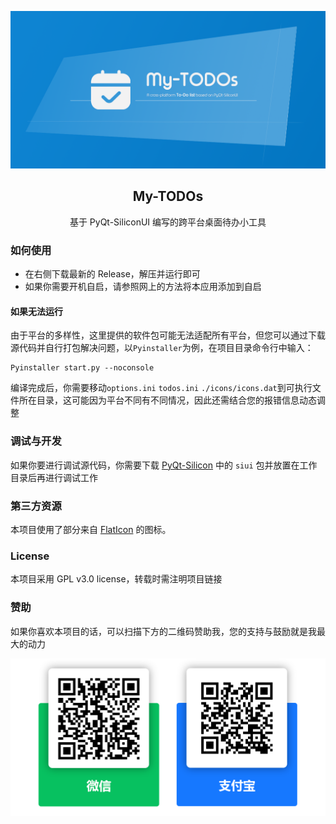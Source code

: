 <p align="center">  
  
  <a href="#">
    <img src="https://github.com/ChinaIceF/My-TODOs/blob/main/assets/readme/my-todos.png?raw=true" alt="head-image"  >
  </a>
  
  <h2 align="center">My-TODOs</h2>
  <p align="center">基于 PyQt-SiliconUI 编写的跨平台桌面待办小工具</p>


### 如何使用
* 在右侧下载最新的 Release，解压并运行即可
* 如果你需要开机自启，请参照网上的方法将本应用添加到自启

#### 如果无法运行
由于平台的多样性，这里提供的软件包可能无法适配所有平台，但您可以通过下载源代码并自行打包解决问题，以`Pyinstaller`为例，在项目目录命令行中输入：
```
Pyinstaller start.py --noconsole
```
编译完成后，你需要移动`options.ini` `todos.ini` `./icons/icons.dat`到可执行文件所在目录，这可能因为平台不同有不同情况，因此还需结合您的报错信息动态调整

### 调试与开发
如果你要进行调试源代码，你需要下载 [PyQt-Silicon](https://github.com/ChinaIceF/PyQt-SiliconUI/) 中的 `siui` 包并放置在工作目录后再进行调试工作

### 第三方资源
本项目使用了部分来自 [FlatIcon](https://flaticon.com) 的图标。 

### License
本项目采用 GPL v3.0 license，转载时需注明项目链接

### 赞助
如果你喜欢本项目的话，可以扫描下方的二维码赞助我，您的支持与鼓励就是我最大的动力  


<a href="#">
 <img src="https://github.com/ChinaIceF/My-TODOs/blob/main/assets/readme/payments.png?raw=true" alt="payments"  >
</a>

